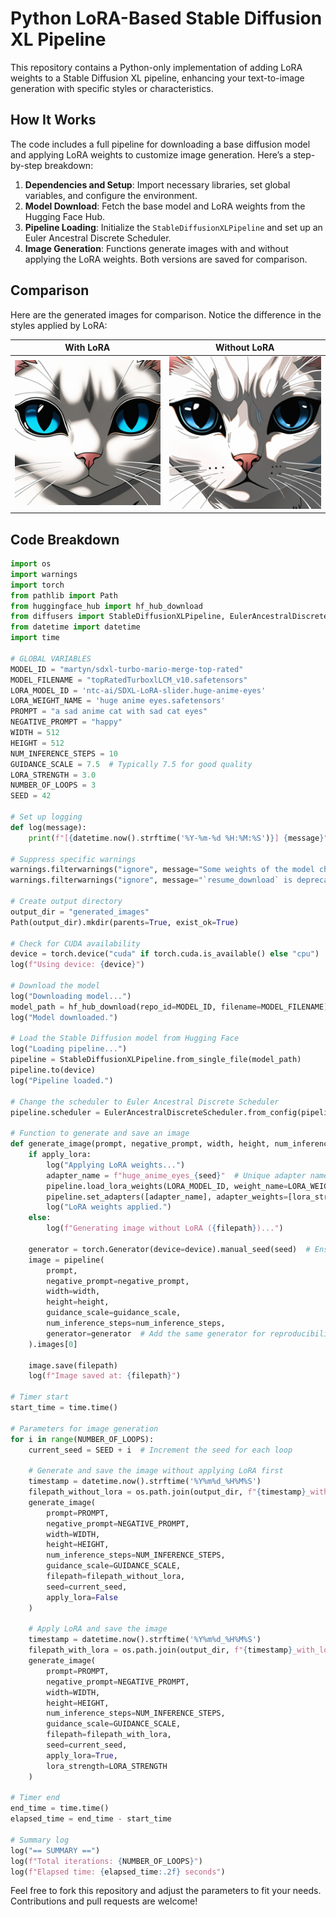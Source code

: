 # Python LoRA-Based Stable Diffusion XL Pipeline

This repository contains a Python-only implementation of adding LoRA weights to a Stable Diffusion XL pipeline, enhancing your text-to-image generation with specific styles or characteristics.
 
## How It Works

The code includes a full pipeline for downloading a base diffusion model and applying LoRA weights to customize image generation. Here’s a step-by-step breakdown:

1. **Dependencies and Setup**: Import necessary libraries, set global variables, and configure the environment.
2. **Model Download**: Fetch the base model and LoRA weights from the Hugging Face Hub.
3. **Pipeline Loading**: Initialize the `StableDiffusionXLPipeline` and set up an Euler Ancestral Discrete Scheduler.
4. **Image Generation**: Functions generate images with and without applying the LoRA weights. Both versions are saved for comparison.

## Comparison

Here are the generated images for comparison. Notice the difference in the styles applied by LoRA:

With LoRA         |  Without LoRA
:-------------------------:|:-------------------------:
![Cat1](screenshots/cat1.png)  |  ![Cat2](screenshots/cat2.png)

## Code Breakdown

```python
import os
import warnings
import torch
from pathlib import Path
from huggingface_hub import hf_hub_download
from diffusers import StableDiffusionXLPipeline, EulerAncestralDiscreteScheduler
from datetime import datetime
import time

# GLOBAL VARIABLES
MODEL_ID = "martyn/sdxl-turbo-mario-merge-top-rated"
MODEL_FILENAME = "topRatedTurboxlLCM_v10.safetensors"
LORA_MODEL_ID = 'ntc-ai/SDXL-LoRA-slider.huge-anime-eyes'
LORA_WEIGHT_NAME = 'huge anime eyes.safetensors'
PROMPT = "a sad anime cat with sad cat eyes"
NEGATIVE_PROMPT = "happy"
WIDTH = 512
HEIGHT = 512
NUM_INFERENCE_STEPS = 10
GUIDANCE_SCALE = 7.5  # Typically 7.5 for good quality
LORA_STRENGTH = 3.0
NUMBER_OF_LOOPS = 3
SEED = 42

# Set up logging
def log(message):
    print(f"[{datetime.now().strftime('%Y-%m-%d %H:%M:%S')}] {message}")

# Suppress specific warnings
warnings.filterwarnings("ignore", message="Some weights of the model checkpoint were not used when initializing")
warnings.filterwarnings("ignore", message="`resume_download` is deprecated")

# Create output directory
output_dir = "generated_images"
Path(output_dir).mkdir(parents=True, exist_ok=True)

# Check for CUDA availability
device = torch.device("cuda" if torch.cuda.is_available() else "cpu")
log(f"Using device: {device}")

# Download the model
log("Downloading model...")
model_path = hf_hub_download(repo_id=MODEL_ID, filename=MODEL_FILENAME)
log("Model downloaded.")

# Load the Stable Diffusion model from Hugging Face
log("Loading pipeline...")
pipeline = StableDiffusionXLPipeline.from_single_file(model_path)
pipeline.to(device)
log("Pipeline loaded.")

# Change the scheduler to Euler Ancestral Discrete Scheduler
pipeline.scheduler = EulerAncestralDiscreteScheduler.from_config(pipeline.scheduler.config)

# Function to generate and save an image
def generate_image(prompt, negative_prompt, width, height, num_inference_steps, guidance_scale, filepath, seed, apply_lora=False, lora_strength=2.0):
    if apply_lora:
        log("Applying LoRA weights...")
        adapter_name = f"huge_anime_eyes_{seed}"  # Unique adapter name
        pipeline.load_lora_weights(LORA_MODEL_ID, weight_name=LORA_WEIGHT_NAME, adapter_name=adapter_name)
        pipeline.set_adapters([adapter_name], adapter_weights=[lora_strength])
        log("LoRA weights applied.")
    else:
        log(f"Generating image without LoRA ({filepath})...")

    generator = torch.Generator(device=device).manual_seed(seed)  # Ensure reproducibility with the same seed
    image = pipeline(
        prompt,
        negative_prompt=negative_prompt,
        width=width,
        height=height,
        guidance_scale=guidance_scale,
        num_inference_steps=num_inference_steps,
        generator=generator  # Add the same generator for reproducibility
    ).images[0]

    image.save(filepath)
    log(f"Image saved at: {filepath}")

# Timer start
start_time = time.time()

# Parameters for image generation
for i in range(NUMBER_OF_LOOPS):
    current_seed = SEED + i  # Increment the seed for each loop

    # Generate and save the image without applying LoRA first
    timestamp = datetime.now().strftime('%Y%m%d_%H%M%S')
    filepath_without_lora = os.path.join(output_dir, f"{timestamp}_without_lora_{i}.png")
    generate_image(
        prompt=PROMPT,
        negative_prompt=NEGATIVE_PROMPT,
        width=WIDTH,
        height=HEIGHT,
        num_inference_steps=NUM_INFERENCE_STEPS,
        guidance_scale=GUIDANCE_SCALE,
        filepath=filepath_without_lora,
        seed=current_seed,
        apply_lora=False
    )

    # Apply LoRA and save the image
    timestamp = datetime.now().strftime('%Y%m%d_%H%M%S')
    filepath_with_lora = os.path.join(output_dir, f"{timestamp}_with_lora_{i}.png")
    generate_image(
        prompt=PROMPT,
        negative_prompt=NEGATIVE_PROMPT,
        width=WIDTH,
        height=HEIGHT,
        num_inference_steps=NUM_INFERENCE_STEPS,
        guidance_scale=GUIDANCE_SCALE,
        filepath=filepath_with_lora,
        seed=current_seed,
        apply_lora=True,
        lora_strength=LORA_STRENGTH
    )

# Timer end
end_time = time.time()
elapsed_time = end_time - start_time

# Summary log
log("== SUMMARY ==")
log(f"Total iterations: {NUMBER_OF_LOOPS}")
log(f"Elapsed time: {elapsed_time:.2f} seconds")
```

Feel free to fork this repository and adjust the parameters to fit your needs. Contributions and pull requests are welcome!
